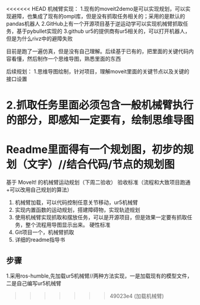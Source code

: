 <<<<<<< HEAD
机械臂实现：
1.现有的moveit2demo是可以实现规划，可以实现避障，也集成了现有的ompl库，但是没有抓取任务相关的；采用的是默认的pandas机器人
2.GitHub上有一个开源项目基于逆运动学可以实现机械臂抓取任务，基于pybullet实现的
3.github ur5的提供商有ur5相关的，可以打开机器人，但是为什么rivz中的避障失败


目前是跑了一遍仿真，但是没有自己理解。后续基于已有的，把里面的关键代码内容看懂，然后制作一个思维导图，熟悉里面的东西

后续规划：
1.思维导图绘制，针对项目，理解moveit里面的关键节点以及关键的接口设置

2.抓取任务里面必须包含一般机械臂执行的部分，即感知一定要有，绘制思维导图
=======
# Readme里面得有一个规划图，初步的规划（文字）//结合代码/节点的规划图
基于 MoveIt! 的机械臂运动规划（下周二验收）
验收标准（流程和大致项目跑通+可以改用自己规划的算法）
1.	机械臂加载，可以代码控制任意关节移动，ur5机械臂
2.	实现内置函数的运动规划，搭建障碍物，实现轨迹规划
3.	使用机械臂实现抓取和摆放任务，可以是开源项目，但是效果一定要有抓取任务，整个流程用导图显示出来。
硬性标准
1.	Git项目一个，机械臂抓取
2.	详细的readme指导书
## 步骤
1.采用ros-humble,先加载ur5机械臂//两种方法实现，一是加载现有的模型文件，二是自己编写ur5机械臂
>>>>>>> 49023e4 (加载机械臂)
